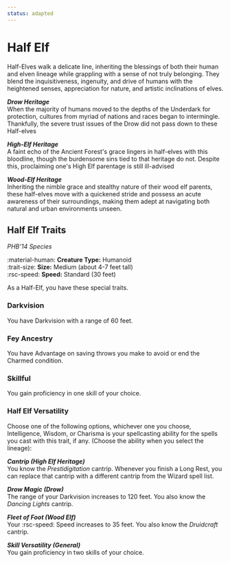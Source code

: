 ```yaml
---
status: adapted
---
```


# Half Elf

Half-Elves walk a delicate line, inheriting the blessings of both their human and elven lineage while grappling with a sense of not truly belonging. They blend the inquisitiveness, ingenuity, and drive of humans with the heightened senses, appreciation for nature, and artistic inclinations of elves.

***Drow Heritage***  
When the majority of humans moved to the depths of the Underdark for protection, cultures from myriad of nations and races began to intermingle. Thankfully, the severe trust issues of the Drow did not pass down to these Half-elves

***High-Elf Heritage***  
A faint echo of the Ancient Forest's grace lingers in half-elves with this bloodline, though the burdensome sins tied to that heritage do not. Despite this, proclaiming one's High Elf parentage is still ill-advised

***Wood-Elf Heritage***  
Inheriting the nimble grace and stealthy nature of their wood elf parents, these half-elves move with a quickened stride and possess an acute awareness of their surroundings, making them adept at navigating both natural and urban environments unseen.

## Half Elf Traits

*PHB'14 Species*

:material-human: **Creature Type:** Humanoid  
:trait-size: **Size:** Medium (about 4-7 feet tall)  
:rsc-speed: **Speed:** Standard (30 feet)

As a Half-Elf, you have these special traits.

### Darkvision

You have Darkvision with a range of 60 feet.

### Fey Ancestry

You have Advantage on saving throws you make to avoid or end the Charmed condition.

### Skillful

You gain proficiency in one skill of your choice.

### Half Elf Versatility

Choose one of the following options, whichever one you choose, Intelligence, Wisdom, or Charisma is your spellcasting ability for the spells you cast with this trait, if any. (Choose the ability when you select the lineage):

***Cantrip (High Elf Heritage)***  
You know the *Prestidigitation* cantrip. Whenever you finish a Long Rest, you can replace that cantrip with a different cantrip from the Wizard spell list.

***Drow Magic (Drow)***  
The range of your Darkvision increases to 120 feet. You also know the *Dancing Lights* cantrip.

***Fleet of Foot (Wood Elf)***  
Your :rsc-speed: Speed increases to 35 feet. You also know the *Druidcraft* cantrip. 

***Skill Versatility (General)***  
You gain proficiency in two skills of your choice.
